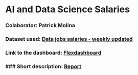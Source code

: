 # AI and Data Science Salaries

### Colaborator: Patrick Molina

### Dataset used: [Data jobs salaries - weekly updated](https://www.kaggle.com/datasets/lorenzovzquez/data-jobs-salaries)

### Link to the dashboard: [Flexdashboard](https://patrick102.shinyapps.io/flexdashboard/)

### ### Short description: [Report](https://github.com/allsuitablenamesarealreadytaken/Covid-Tracker-dashboard/blob/main/Report.pdf)